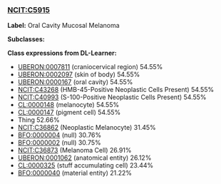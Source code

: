 
### [NCIT:C5915](http://purl.obolibrary.org/obo/NCIT_C5915)
**Label:** Oral Cavity Mucosal Melanoma

**Subclasses:** 

**Class expressions from DL-Learner:**

- [UBERON:0007811](http://purl.obolibrary.org/obo/UBERON_0007811) (craniocervical region) 54.55%
- [UBERON:0002097](http://purl.obolibrary.org/obo/UBERON_0002097) (skin of body) 54.55%
- [UBERON:0000167](http://purl.obolibrary.org/obo/UBERON_0000167) (oral cavity) 54.55%
- [NCIT:C43268](http://purl.obolibrary.org/obo/NCIT_C43268) (HMB-45-Positive Neoplastic Cells Present) 54.55%
- [NCIT:C40993](http://purl.obolibrary.org/obo/NCIT_C40993) (S-100-Positive Neoplastic Cells Present) 54.55%
- [CL:0000148](http://purl.obolibrary.org/obo/CL_0000148) (melanocyte) 54.55%
- [CL:0000147](http://purl.obolibrary.org/obo/CL_0000147) (pigment cell) 54.55%
- Thing 52.66%
- [NCIT:C36862](http://purl.obolibrary.org/obo/NCIT_C36862) (Neoplastic Melanocyte) 31.45%
- [BFO:0000004](http://purl.obolibrary.org/obo/BFO_0000004) (null) 30.76%
- [BFO:0000002](http://purl.obolibrary.org/obo/BFO_0000002) (null) 30.75%
- [NCIT:C36873](http://purl.obolibrary.org/obo/NCIT_C36873) (Melanoma Cell) 26.91%
- [UBERON:0001062](http://purl.obolibrary.org/obo/UBERON_0001062) (anatomical entity) 26.12%
- [CL:0000325](http://purl.obolibrary.org/obo/CL_0000325) (stuff accumulating cell) 23.44%
- [BFO:0000040](http://purl.obolibrary.org/obo/BFO_0000040) (material entity) 21.22%



